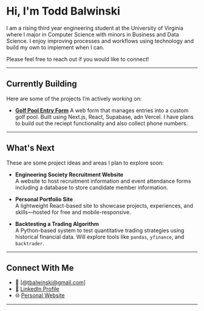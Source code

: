 # Hi, I'm Todd Balwinski

I am a rising third year engineering student at the University of Virginia where I major in Computer Science with minors in Business and Data Science. I enjoy improving processes and workflows using technology and build my own to implement when I can. 

Please feel free to reach out if you would like to connect!

---

## Currently Building

Here are some of the projects I’m actively working on:

- **[Golf Pool Entry Form](https://github.com/toddbalwinski/GolfPoolEntryForm)**
  A web form that manages entries into a custom golf pool. Built using Next.js, React, Supabase, adn Vercel.
  I have plans to build out the reciept functionality and also collect phone numbers.

---

## What's Next

These are some project ideas and areas I plan to explore soon:

- **Engineering Society Recruitment Website**  
  A website to host recruitment information and event attendance forms including a database to store candidate member information.

- **Personal Portfolio Site**  
  A lightweight React-based site to showcase projects, experiences, and skills—hosted for free and mobile-responsive.

- **Backtesting a Trading Algorithm**  
  A Python-based system to test quantitative trading strategies using historical financial data. Will explore tools like `pandas`, `yfinance`, and `backtrader`.

---

## Connect With Me

- 📧 [@tbalwinski@gmail.com]
- 💼 [LinkedIn Profile](linkedin.com/in/todd-balwinski)
- 🌐 [Personal Website](toddbalwinski.vercel.app)

---

